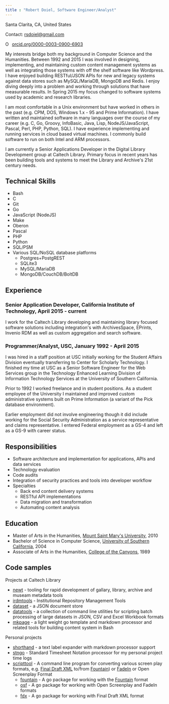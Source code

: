 ```yaml
---
title : "Robert Doiel, Software Engineer/Analyst"
---
```


Santa Clarita, CA, United States

Contact: rsdoiel@gmail.com

<a href="https://orcid.org/0000-0003-0900-6903" target="orcid.widget" rel="noopener noreferrer" style="vertical-align:top;"><img src="https://orcid.org/sites/default/files/images/orcid_16x16.png" style="width:1em;margin-right:.5em;" alt="ORCID iD icon">orcid.org/0000-0003-0900-6903</a>

My interests bridge both my background in Computer Science and the Humanities. Between 1992 and 2015 I was involved in designing, implementing, and maintaining custom content management systems as well as integrating those systems with off the shelf software like Wordpress. I have enjoyed building RESTful/JSON APIs for new and legacy systems against data stores such as MySQL/MariaDB, MongoDB and Redis. I enjoy diving deeply into a problem and working through solutions that have measurable results. In Spring 2015 my focus changed to software systems used by academic and research libraries.

I am most comfortable in a Unix environment but have worked in others in the past (e.g. CPM, DOS, Windows  1.x - 95 and Prime Information). I have written and maintained software in many languages over the course of my career (e.g. C, Go, Groovy, InfoBasic, Java, Lisp, NodeJS/JavaScript, Pascal, Perl, PHP, Python, SQL). I have experience implementing and running services in cloud based virtual machines. I commonly build software to run on both Intel and ARM processors.

I am currently a Senior Applications Developer in the Digital Library Development group at Caltech Library. Primary focus in recent years has been building tools and systems to meet the Library and Archive's 21st century needs.

Technical Skills
----------------

- Bash
- C
- Git
- Go
- JavaScript (NodeJS)
- Make
- Oberon
- Pascal
- PHP
- Python
- SQL/PSM
- Various SQL/NoSQL database platforms
  - Postgres+PostgREST
  - SQLite3
  - MySQL/MariaDB
  - MongoDB/CouchDB/BoltDB


Experience
----------

### Senior Application Developer, California Institute of Technology, April 2015 - current

I work for the Caltech Library developing and maintaining library focused software solutions including integration's with ArchivesSpace, EPrints, Invenio RDM as well as custom aggregation and search software.


### Programmer/Analyst, USC, January 1992 - April 2015

I was hired in a staff position at USC initially working for the Student Affairs Division eventually transferring to Center for Scholarly Technology. I finished my time at USC as a Senior Software Engineer for the Web Services group in the Technology Enhanced Learning Division of Information Technology Services at the University of Southern California.

Prior to 1992 I worked freelance and in student positions. As a student employee of the University I maintained and improved custom administrative systems built on Prime Information (a variant of the Pick database environment).

Earlier employment did not involve engineering though it did include working for the Social Security Administration as a service representative and claims representative. I entered Federal employment as a GS-4 and left as a GS-9 with career status.


Responsibilities
----------------

- Software architecture and implementation for applications, APIs and data services
- Technology evaluation
- Code audits
- Integration of security practices and tools into developer workflow
- Specialties
  - Back end content delivery systems
  - RESTful API implementations
  - Data migration and transformation
  - Automating content analysis


Education
---------

- Master of Arts in the Humanities, [Mount Saint Mary's University](http://www.msmu.edu), 2010
- Bachelor of Science in Computer Science, [University of Southern California](http://www.usc.edu), 2004
- Associate of Arts in the Humanities, [College of the Canyons](https://www.canyons.edu), 1989

Code samples
------------

Projects at Caltech Library

- [newt](https://github.com/caltechlibrary/newt) - tooling for rapid development of gallary, library, archive and museam metadata tools
- [irdmtools](https://github.com/caltechlibrary/irdmtools) - Institutional Repository Management Tools
- [dataset](https://github.com/caltechlibrary/dataset) - a JSON document store
- [datatools](https://github.com/caltechlibrary/datatools) - a collection of command line utilities for scripting batch processing of large datasets in JSON, CSV and Excel Workbook formats
- [mkpage](https://caltechlibrary.github.io/mkpage) - a light weight go template and markdown processor and related tools for building content system in Bash

Personal projects

- [shorthand](https://rsdoiel.github.io/shorthand) - a text label expander with markdown processor support
- [stngo](https://rsdoiel.github.io/stngo) - Standard Timesheet Notation processor for my personal project time logs
- [scripttool](https://rsdoiel.github.io/scripttool/) - A command line program for converting various screen play formats, e.g. [Final Draft XML](https://www.finaldraft.com/) to/from [Fountain](https://fountain.io)) or [FadeIn](https://www.fadeinpro.com/) or Open Screenplay Format
  - [fountain](https://rsdoiel.github.io/fountain) - A go package for working with the [Fountain](https://fountain.io) format
  - [osf](https://rsdoiel.github.io/osf) - A go package for working with Open Screenplay and FadeIn formats
  - [fdx](https://rsdoiel.github.io/fdx) - A go package for working with Final Draft XML format

